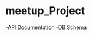 # meetup_Project
-[API Documentation](https://github.com/Daniel-Wong94/meetup_Project/wiki/API-Documentation)
-[DB Schema](https://github.com/Daniel-Wong94/meetup_Project/wiki/DB-Schema)
